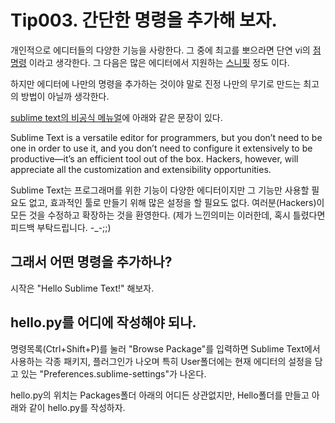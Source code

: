 # Tip003. 간단한 명령을 추가해 보자.

개인적으로 에디터들의 다양한 기능을 사랑한다. 그 중에 최고를 뽀으라면 단연 vi의 [점명령](http://daejinseok.github.io/2014/05/27/pvim-101-tip1-meet_the_dot_command.html) 이라고 생각한다. 그 다음은 많은 에디터에서 지원하는 [스니핏](http://daejinseok.github.io/2014/06/01/subl-snippet.html) 정도 이다.

하지만 에디터에 나만의 명령을 추가하는 것이야 말로 진정 나만의 무기로 만드는 최고의 방법이 아닐까 생각한다.

[sublime text의 비공식 메뉴얼](http://docs.sublimetext.info/en/latest/basic_concepts.html)에 아래와 같은 문장이 있다.

Sublime Text is a versatile editor for programmers, but you don’t need to be one in order to use it, and you don’t need to configure it extensively to be productive—it’s an efficient tool out of the box. Hackers, however, will appreciate all the customization and extensibility opportunities.

Sublime Text는 프로그래머를 위한 기능이 다양한 에디터이지만 그 기능만 사용할 필요도 없고, 효과적인 툴로 만들기 위해 많은 설정을 할 필요도 없다. 여러분(Hackers)이 모든 것을 수정하고 확장하는 것을 환영한다.
(제가 느낀의미는 이러한데, 혹시 틀렸다면 피드백 부탁드립니다. -_-;;)

## 그래서 어떤 명령을 추가하나?

시작은 "Hello Sublime Text!" 해보자.


## hello.py를 어디에 작성해야 되나.

명령목록(Ctrl+Shift+P)를 눌러 "Browse Package"를 입력하면 Sublime Text에서 사용하는 각종 패키지, 플러그인가 나오며 특히 User폴더에는 현재 에디터의 설정을 담고 있는 "Preferences.sublime-settings"가 나온다.

hello.py의 위치는 Packages폴더 아래의 어디든 상관없지만, Hello폴더를 만들고 아래와 같이 hello.py를 작성하자.

